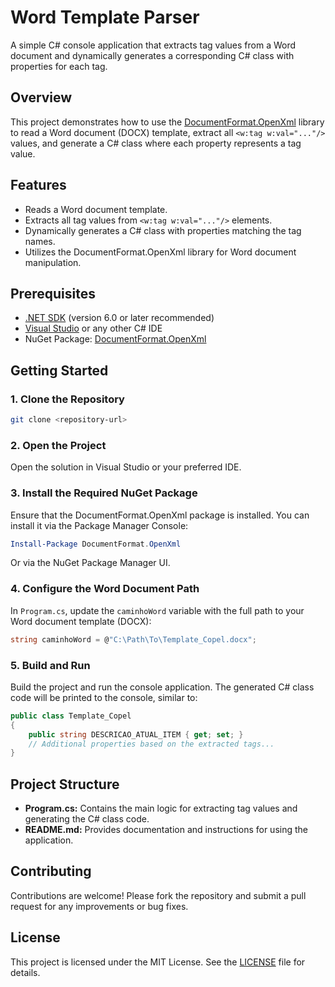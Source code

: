 # Word Template Parser

A simple C# console application that extracts tag values from a Word document and dynamically generates a corresponding C# class with properties for each tag.

## Overview

This project demonstrates how to use the [DocumentFormat.OpenXml](https://www.nuget.org/packages/DocumentFormat.OpenXml/) library to read a Word document (DOCX) template, extract all `<w:tag w:val="..."/>` values, and generate a C# class where each property represents a tag value.

## Features

- Reads a Word document template.
- Extracts all tag values from `<w:tag w:val="..."/>` elements.
- Dynamically generates a C# class with properties matching the tag names.
- Utilizes the DocumentFormat.OpenXml library for Word document manipulation.

## Prerequisites

- [.NET SDK](https://dotnet.microsoft.com/download) (version 6.0 or later recommended)
- [Visual Studio](https://visualstudio.microsoft.com/) or any other C# IDE
- NuGet Package: [DocumentFormat.OpenXml](https://www.nuget.org/packages/DocumentFormat.OpenXml/)

## Getting Started

### 1. Clone the Repository

```bash
git clone <repository-url>
```

### 2. Open the Project

Open the solution in Visual Studio or your preferred IDE.

### 3. Install the Required NuGet Package

Ensure that the DocumentFormat.OpenXml package is installed. You can install it via the Package Manager Console:

```powershell
Install-Package DocumentFormat.OpenXml
```

Or via the NuGet Package Manager UI.

### 4. Configure the Word Document Path

In `Program.cs`, update the `caminhoWord` variable with the full path to your Word document template (DOCX):

```csharp
string caminhoWord = @"C:\Path\To\Template_Copel.docx";
```

### 5. Build and Run

Build the project and run the console application. The generated C# class code will be printed to the console, similar to:

```csharp
public class Template_Copel
{
    public string DESCRICAO_ATUAL_ITEM { get; set; }
    // Additional properties based on the extracted tags...
}
```

## Project Structure

- **Program.cs:** Contains the main logic for extracting tag values and generating the C# class code.
- **README.md:** Provides documentation and instructions for using the application.

## Contributing

Contributions are welcome! Please fork the repository and submit a pull request for any improvements or bug fixes.

## License

This project is licensed under the MIT License. See the [LICENSE](LICENSE) file for details.
